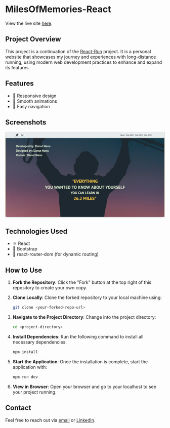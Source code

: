 # MilesOfMemories-React

View the live site [here](https://milesofmemories.netlify.app/).

## Project Overview

This project is a continuation of the [React-Run](https://github.com/danutnanu/React-Run) project. It is a personal website that showcases my journey and experiences with long-distance running, using modern web development practices to enhance and expand its features.

## Features

- 📱 Responsive design
- 🎨 Smooth animations
- 🔗 Easy navigation

## Screenshots

![Screenshot of MilesOfMemories](./public/readme.png)

## Technologies Used

- ⚛️ React
- 🎨 Bootstrap
- 🔄 react-router-dom (for dynamic routing)

## How to Use

1. **Fork the Repository**: Click the "Fork" button at the top right of this repository to create your own copy.

2. **Clone Locally**: Clone the forked repository to your local machine using:
   ```bash
   git clone <your-forked-repo-url>
   ```

3. **Navigate to the Project Directory**: Change into the project directory:
   ```bash
   cd <project-directory>
   ```

4. **Install Dependencies**: Run the following command to install all necessary dependencies:
   ```bash
   npm install
   ```

5. **Start the Application**: Once the installation is complete, start the application with:
   ```bash
   npm run dev
   ```

6. **View in Browser**: Open your browser and go to your localhost to see your project running.

## Contact

Feel free to reach out via [email](mailto:danutnanu@icloud.com) or [LinkedIn](https://www.linkedin.com/in/danut-nanu-7474b4267/).

